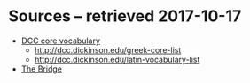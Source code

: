# Sources – retrieved 2017-10-17
* [DCC core vocabulary](http://dcc.dickinson.edu/vocab/core-vocabulary)
    * http://dcc.dickinson.edu/greek-core-list
    * http://dcc.dickinson.edu/latin-vocabulary-list
* [The Bridge](http://bridge.haverford.edu)
